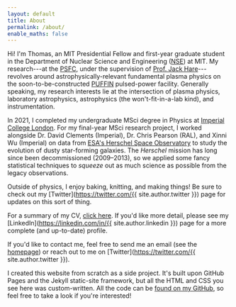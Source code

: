 ```yaml
---
layout: default
title: About
permalink: /about/
enable_maths: false
---
```


Hi! I'm Thomas, an MIT Presidential Fellow and first-year graduate student in the Department of Nuclear Science and Engineering ([NSE](http://web.mit.edu/nse/)) at MIT. My research---at the [PSFC](https://www.psfc.mit.edu/), under the supervision of [Prof. Jack Hare](https://fusionandthings.eu/)---revolves around astrophysically-relevant fundamental plasma physics on the soon-to-be-constructed [PUFFIN](https://puffin.mit.edu) pulsed-power facility. Generally speaking, my research interests lie at the intersection of plasma physics, laboratory astrophysics, astrophysics (the won't-fit-in-a-lab kind), and instrumentation.

In 2021, I completed my undergraduate MSci degree in Physics at [Imperial College London](https://imperial.ac.uk/). For my final-year MSci research project, I worked alongside Dr. David Clements (Imperial), Dr. Chris Pearson (RAL), and Xinni Wu (Imperial) on data from [ESA's Herschel Space Observatory](https://www.cosmos.esa.int/web/herschel/home) to study the evolution of dusty star-forming galaxies. The *Herschel* mission has long since been decommissioned (2009&ndash;2013), so we applied some fancy statistical techniques to *squeeze* out as much science as possible from the legacy observations.

Outside of physics, I enjoy baking, knitting, and making things! Be sure to check out my [Twitter](https://twitter.com/{{ site.author.twitter }}) page for updates on this sort of thing.

For a summary of my CV, [click here](/cv). If you'd like more detail, please see my [LinkedIn](https://linkedin.com/in/{{ site.author.linkedin }}) page for a more complete (and up-to-date) profile.

If you'd like to contact me, feel free to send me an email (see the [homepage](/)) or reach out to me on [Twitter](https://twitter.com/{{ site.author.twitter }}).

<div class="endnote">
I created this website from scratch as a side project. It's built upon GitHub Pages and the Jekyll static-site framework, but all the HTML and CSS you see here was custom-written. All the code can be <a href="https://github.com/{{ site.author.github }}/{{ site.author.github }}.github.io">found on my GitHub</a>, so feel free to take a look if you're interested!
</div>
